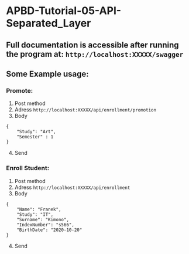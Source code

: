 # APBD-Tutorial-05-API-Separated_Layer
## Full documentation is accessible after running the program at:  ``` http://localhost:XXXXX/swagger ```




## Some Example usage:

### Promote:
1. Post method
2. Adress ``` http://localhost:XXXXX/api/enrollment/promotion ```
3. Body

```
{
    "Study": "Art",
    "Semester" : 1
}
```

4. Send


### Enroll Student:
1. Post method
2. Adress ``` http://localhost:XXXXX/api/enrollment ```
3. Body
```
{
    "Name": "Franek",
    "Study": "IT",
    "Surname": "Kimono",
    "IndexNumber": "s566",
    "BirthDate": "2020-10-20"
}
```

4. Send
